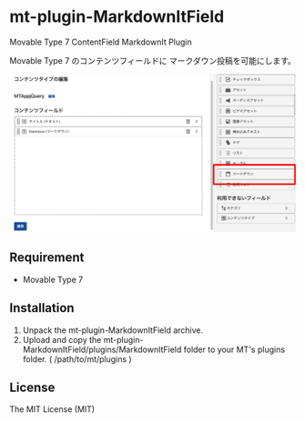 # mt-plugin-MarkdownItField

Movable Type 7 ContentField MarkdownIt Plugin

Movable Type 7 のコンテンツフィールドに マークダウン投稿を可能にします。

![ScreenShot](ScreenShot.png)

## Requirement

- Movable Type 7

## Installation

1. Unpack the mt-plugin-MarkdownItField archive.
1. Upload and copy the mt-plugin-MarkdownItField/plugins/MarkdownItField folder to your MT's plugins folder. ( /path/to/mt/plugins )

## License

The MIT License (MIT)